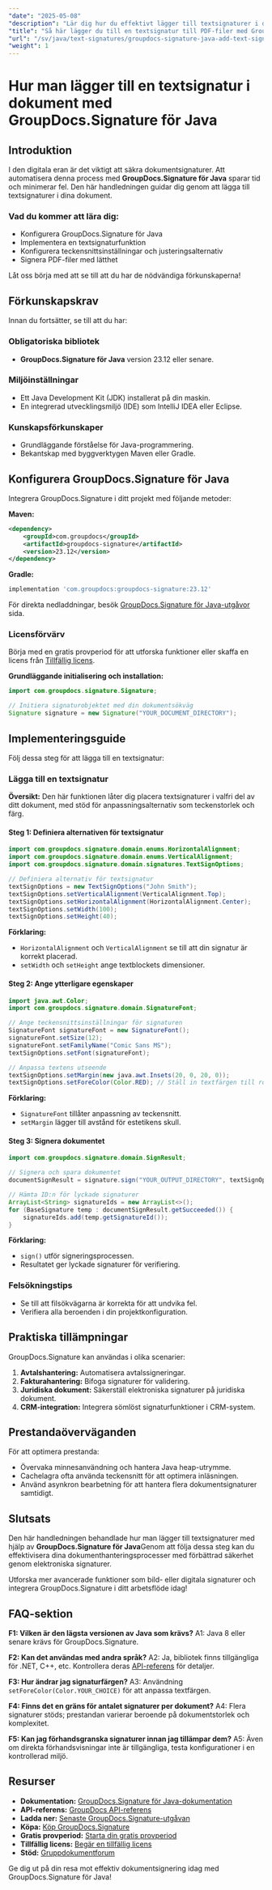 ```yaml
---
"date": "2025-05-08"
"description": "Lär dig hur du effektivt lägger till textsignaturer i dokument med GroupDocs.Signature för Java. Den här guiden behandlar installations-, implementerings- och anpassningsalternativ."
"title": "Så här lägger du till en textsignatur till PDF-filer med GroupDocs.Signature för Java"
"url": "/sv/java/text-signatures/groupdocs-signature-java-add-text-signature/"
"weight": 1
---
```


# Hur man lägger till en textsignatur i dokument med GroupDocs.Signature för Java

## Introduktion
I den digitala eran är det viktigt att säkra dokumentsignaturer. Att automatisera denna process med **GroupDocs.Signature för Java** sparar tid och minimerar fel. Den här handledningen guidar dig genom att lägga till textsignaturer i dina dokument.

### Vad du kommer att lära dig:
- Konfigurera GroupDocs.Signature för Java
- Implementera en textsignaturfunktion
- Konfigurera teckensnittsinställningar och justeringsalternativ
- Signera PDF-filer med lätthet

Låt oss börja med att se till att du har de nödvändiga förkunskaperna!

## Förkunskapskrav
Innan du fortsätter, se till att du har:

### Obligatoriska bibliotek
- **GroupDocs.Signature för Java** version 23.12 eller senare.

### Miljöinställningar
- Ett Java Development Kit (JDK) installerat på din maskin.
- En integrerad utvecklingsmiljö (IDE) som IntelliJ IDEA eller Eclipse.

### Kunskapsförkunskaper
- Grundläggande förståelse för Java-programmering.
- Bekantskap med byggverktygen Maven eller Gradle.

## Konfigurera GroupDocs.Signature för Java
Integrera GroupDocs.Signature i ditt projekt med följande metoder:

**Maven:**
```xml
<dependency>
    <groupId>com.groupdocs</groupId>
    <artifactId>groupdocs-signature</artifactId>
    <version>23.12</version>
</dependency>
```

**Gradle:**
```gradle
implementation 'com.groupdocs:groupdocs-signature:23.12'
```

För direkta nedladdningar, besök [GroupDocs.Signature för Java-utgåvor](https://releases.groupdocs.com/signature/java/) sida.

### Licensförvärv
Börja med en gratis provperiod för att utforska funktioner eller skaffa en licens från [Tillfällig licens](https://purchase.groupdocs.com/temporary-license/).

**Grundläggande initialisering och installation:**
```java
import com.groupdocs.signature.Signature;

// Initiera signaturobjektet med din dokumentsökväg
Signature signature = new Signature("YOUR_DOCUMENT_DIRECTORY");
```

## Implementeringsguide
Följ dessa steg för att lägga till en textsignatur:

### Lägga till en textsignatur
**Översikt:** Den här funktionen låter dig placera textsignaturer i valfri del av ditt dokument, med stöd för anpassningsalternativ som teckenstorlek och färg.

#### Steg 1: Definiera alternativen för textsignatur
```java
import com.groupdocs.signature.domain.enums.HorizontalAlignment;
import com.groupdocs.signature.domain.enums.VerticalAlignment;
import com.groupdocs.signature.domain.signatures.TextSignOptions;

// Definiera alternativ för textsignatur
textSignOptions = new TextSignOptions("John Smith");
textSignOptions.setVerticalAlignment(VerticalAlignment.Top);
textSignOptions.setHorizontalAlignment(HorizontalAlignment.Center);
textSignOptions.setWidth(100);
textSignOptions.setHeight(40);
```
**Förklaring:** 
- `HorizontalAlignment` och `VerticalAlignment` se till att din signatur är korrekt placerad.
- `setWidth` och `setHeight` ange textblockets dimensioner.

#### Steg 2: Ange ytterligare egenskaper
```java
import java.awt.Color;
import com.groupdocs.signature.domain.SignatureFont;

// Ange teckensnittsinställningar för signaturen
SignatureFont signatureFont = new SignatureFont();
signatureFont.setSize(12);
signatureFont.setFamilyName("Comic Sans MS");
textSignOptions.setFont(signatureFont);

// Anpassa textens utseende
textSignOptions.setMargin(new java.awt.Insets(20, 0, 20, 0));
textSignOptions.setForeColor(Color.RED); // Ställ in textfärgen till röd
```
**Förklaring:**
- `SignatureFont` tillåter anpassning av teckensnitt.
- `setMargin` lägger till avstånd för estetikens skull.

#### Steg 3: Signera dokumentet
```java
import com.groupdocs.signature.domain.SignResult;

// Signera och spara dokumentet
documentSignResult = signature.sign("YOUR_OUTPUT_DIRECTORY", textSignOptions);

// Hämta ID:n för lyckade signaturer
ArrayList<String> signatureIds = new ArrayList<>();
for (BaseSignature temp : documentSignResult.getSucceeded()) {
    signatureIds.add(temp.getSignatureId());
}
```
**Förklaring:**
- `sign()` utför signeringsprocessen.
- Resultatet ger lyckade signaturer för verifiering.

### Felsökningstips
- Se till att filsökvägarna är korrekta för att undvika fel.
- Verifiera alla beroenden i din projektkonfiguration.

## Praktiska tillämpningar
GroupDocs.Signature kan användas i olika scenarier:
1. **Avtalshantering:** Automatisera avtalssigneringar.
2. **Fakturahantering:** Bifoga signaturer för validering.
3. **Juridiska dokument:** Säkerställ elektroniska signaturer på juridiska dokument.
4. **CRM-integration:** Integrera sömlöst signaturfunktioner i CRM-system.

## Prestandaöverväganden
För att optimera prestanda:
- Övervaka minnesanvändning och hantera Java heap-utrymme.
- Cachelagra ofta använda teckensnitt för att optimera inläsningen.
- Använd asynkron bearbetning för att hantera flera dokumentsignaturer samtidigt.

## Slutsats
Den här handledningen behandlade hur man lägger till textsignaturer med hjälp av **GroupDocs.Signature för Java**Genom att följa dessa steg kan du effektivisera dina dokumenthanteringsprocesser med förbättrad säkerhet genom elektroniska signaturer.

Utforska mer avancerade funktioner som bild- eller digitala signaturer och integrera GroupDocs.Signature i ditt arbetsflöde idag!

## FAQ-sektion
**F1: Vilken är den lägsta versionen av Java som krävs?**
A1: Java 8 eller senare krävs för GroupDocs.Signature.

**F2: Kan det användas med andra språk?**
A2: Ja, bibliotek finns tillgängliga för .NET, C++, etc. Kontrollera deras [API-referens](https://reference.groupdocs.com/signature/java/) för detaljer.

**F3: Hur ändrar jag signaturfärgen?**
A3: Användning `setForeColor(Color.YOUR_CHOICE)` för att anpassa textfärgen.

**F4: Finns det en gräns för antalet signaturer per dokument?**
A4: Flera signaturer stöds; prestandan varierar beroende på dokumentstorlek och komplexitet.

**F5: Kan jag förhandsgranska signaturer innan jag tillämpar dem?**
A5: Även om direkta förhandsvisningar inte är tillgängliga, testa konfigurationer i en kontrollerad miljö.

## Resurser
- **Dokumentation:** [GroupDocs.Signature för Java-dokumentation](https://docs.groupdocs.com/signature/java/)
- **API-referens:** [GroupDocs API-referens](https://reference.groupdocs.com/signature/java/)
- **Ladda ner:** [Senaste GroupDocs.Signature-utgåvan](https://releases.groupdocs.com/signature/java/)
- **Köpa:** [Köp GroupDocs.Signature](https://purchase.groupdocs.com/buy)
- **Gratis provperiod:** [Starta din gratis provperiod](https://releases.groupdocs.com/signature/java/)
- **Tillfällig licens:** [Begär en tillfällig licens](https://purchase.groupdocs.com/temporary-license/)
- **Stöd:** [Gruppdokumentforum](https://forum.groupdocs.com/c/signature/)

Ge dig ut på din resa mot effektiv dokumentsignering idag med GroupDocs.Signature för Java!